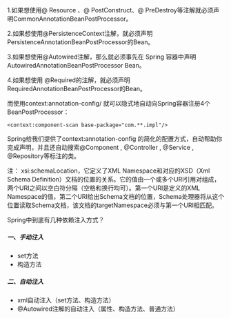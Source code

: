 1.如果想使用@ Resource 、@ PostConstruct、@ PreDestroy等注解就必须声明CommonAnnotationBeanPostProcessor。

2.如果想使用@PersistenceContext注解，就必须声明PersistenceAnnotationBeanPostProcessor的Bean。

3.如果想使用@Autowired注解，那么就必须事先在 Spring 容器中声明 AutowiredAnnotationBeanPostProcessor Bean。

4.如果想使用 @Required的注解，就必须声明RequiredAnnotationBeanPostProcessor的Bean。

而使用context:annotation-config/ 就可以隐式地自动向Spring容器注册4个BeanPostProcessor：
```
<context:component-scan base-package="com.**.impl"/>
```

Spring给我们提供了context:annotation-config 的简化的配置方式，自动帮助你完成声明，并且还自动搜索@Component , @Controller , @Service , @Repository等标注的类。

注：
xsi:schemaLocation，它定义了XML Namespace和对应的XSD（Xml Schema Definition）文档的位置的关系。它的值由一个或多个URI引用对组成，两个URI之间以空白符分隔（空格和换行均可）。第一个URI是定义的XML Namespace的值，第二个URI给出Schema文档的位置，Schema处理器将从这个位置读取Schema文档，该文档的targetNamespace必须与第一个URI相匹配。

Spring中到底有几种依赖注入方式？
##### 一、手动注入

* set方法
* 构造方法
##### 二、自动注入
* xml自动注入（set方法、构造方法）
* @Autowired注解的自动注入（属性、构造方法、普通方法）

